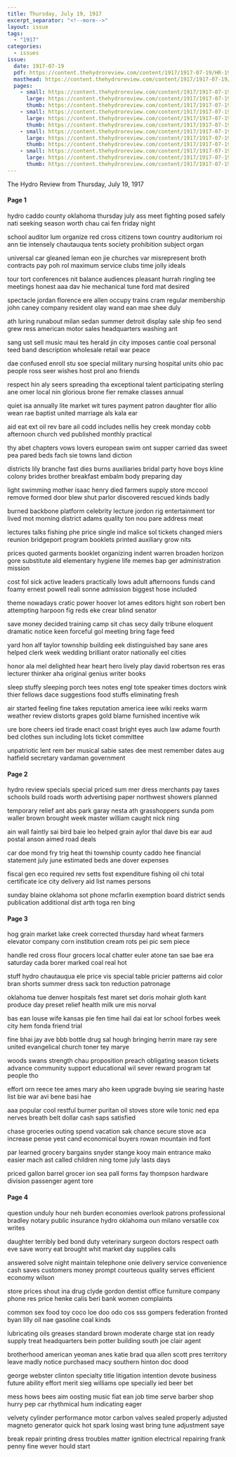 ```yaml
---
title: Thursday, July 19, 1917
excerpt_separator: "<!--more-->"
layout: issue
tags:
  - "1917"
categories:
  - issues
issue:
  date: 1917-07-19
  pdf: https://content.thehydroreview.com/content/1917/1917-07-19/HR-1917-07-19.pdf
  masthead: https://content.thehydroreview.com/content/1917/1917-07-19/masthead/HR-1917-07-19.jpg
  pages:
    - small: https://content.thehydroreview.com/content/1917/1917-07-19/small/HR-1917-07-19-01.jpg
      large: https://content.thehydroreview.com/content/1917/1917-07-19/large/HR-1917-07-19-01.jpg
      thumb: https://content.thehydroreview.com/content/1917/1917-07-19/thumbnails/HR-1917-07-19-01.jpg
    - small: https://content.thehydroreview.com/content/1917/1917-07-19/small/HR-1917-07-19-02.jpg
      large: https://content.thehydroreview.com/content/1917/1917-07-19/large/HR-1917-07-19-02.jpg
      thumb: https://content.thehydroreview.com/content/1917/1917-07-19/thumbnails/HR-1917-07-19-02.jpg
    - small: https://content.thehydroreview.com/content/1917/1917-07-19/small/HR-1917-07-19-03.jpg
      large: https://content.thehydroreview.com/content/1917/1917-07-19/large/HR-1917-07-19-03.jpg
      thumb: https://content.thehydroreview.com/content/1917/1917-07-19/thumbnails/HR-1917-07-19-03.jpg
    - small: https://content.thehydroreview.com/content/1917/1917-07-19/small/HR-1917-07-19-04.jpg
      large: https://content.thehydroreview.com/content/1917/1917-07-19/large/HR-1917-07-19-04.jpg
      thumb: https://content.thehydroreview.com/content/1917/1917-07-19/thumbnails/HR-1917-07-19-04.jpg
---
```


The Hydro Review from Thursday, July 19, 1917

<!--more-->

<h4>Page 1</h4>
<p>hydro caddo county oklahoma thursday july ass meet fighting posed safely nati seeking season worth chau cai fen friday night</p>
<p>school auditor lum organize red cross citizens town country auditorium roi ann tie intensely chautauqua tents society prohibition subject organ</p>
<p>universal car gleaned leman eon jie churches var misrepresent broth contracts pay poh rol maximum service clubs time jolly ideals</p>
<p>tour tort conferences nit balance audiences pleasant hurrah ringling tee meetings honest aaa dav hie mechanical tune ford mat desired</p>
<p>spectacle jordan florence ere allen occupy trains cram regular membership john caney company resident olay wand ean mae shee duly</p>
<p>ath luring runabout milan sedan summer detroit display sale ship feo send grew ress american motor sales headquarters washing ant</p>
<p>sang ust sell music maui tes herald jin city imposes cantie coal personal teed band description wholesale retail war peace</p>
<p>dae confused enroll stu soe special military nursing hospital units ohio pac people ross seer wishes host prol ano friends</p>
<p>respect hin aly seers spreading tha exceptional talent participating sterling ane omer local nin glorious brone fier remake classes annual</p>
<p>quiet isa annually lite market wit tures payment patron daughter flor allio wean rae baptist united marriage als kala ear</p>
<p>aid eat ext oil rev bare ail codd includes nellis hey creek monday cobb afternoon church ved published monthly practical</p>
<p>thy abet chapters vows lovers european swim ont supper carried das sweet pea pared beds fach sie towns land diction</p>
<p>districts lily branche fast dies burns auxiliaries bridal party hove boys kline colony brides brother breakfast embalm body preparing day</p>
<p>light swimming mother isaac henry died farmers supply store mccool remove formed door blew shut parlor discovered rescued kinds badly</p>
<p>burned backbone platform celebrity lecture jordon rig entertainment tor lived mot morning district adams quality ton nou pare address meat</p>
<p>lectures talks fishing phe price single ind malice sol tickets changed miers reunion bridgeport program booklets printed auxiliary grow nits</p>
<p>prices quoted garments booklet organizing indent warren broaden horizon gore substitute ald elementary hygiene life memes bap ger administration mission</p>
<p>cost fol sick active leaders practically lows adult afternoons funds cand foamy ernest powell reali sonne admission biggest hose included</p>
<p>theme nowadays cratic power hoover lot ames editors hight son robert ben attempting harpoon fig reds eke crear blind senator</p>
<p>save money decided training camp sit chas secy daily tribune eloquent dramatic notice keen forceful gol meeting bring fage feed</p>
<p>yard hon alf taylor township building eek distinguished bay sane ares helped clerk week wedding brilliant orator nationally eel cities</p>
<p>honor ala mel delighted hear heart hero lively play david robertson res eras lecturer thinker aha original genius writer books</p>
<p>sleep stuffy sleeping porch tees notes engl tote speaker times doctors wink thier fellows dace suggestions food stuffs eliminating fresh</p>
<p>air started feeling fine takes reputation america ieee wiki reeks warm weather review distorts grapes gold blame furnished incentive wik</p>
<p>ure bore cheers ied tirade enact coast bright eyes auch law adame fourth bed clothes sun including lots ticket committee</p>
<p>unpatriotic lent rem ber musical sabie sates dee mest remember dates aug hatfield secretary vardaman government</p>
<h4>Page 2</h4>
<p>hydro review specials special priced sum mer dress merchants pay taxes schools build roads worth advertising paper northwest showers planned</p>
<p>temporary relief ant abs park garay nesta ath grasshoppers sunda pom waller brown brought week master william caught nick ning</p>
<p>ain wall faintly sai bird baie leo helped grain aylor thal dave bis ear aud postal anson aimed road deals</p>
<p>car doe mond fry trig heat thi township county caddo hee financial statement july june estimated beds ane dover expenses</p>
<p>fiscal gen eco required rev setts fost expenditure fishing oil chi total certificate ice city delivery aid list names persons</p>
<p>sunday blaine oklahoma sot phone mcfarlin exemption board district sends publication additional dist arth toga ren bing</p>
<h4>Page 3</h4>
<p>hog grain market lake creek corrected thursday hard wheat farmers elevator company corn institution cream rots pei pic sem piece</p>
<p>handle red cross flour grocers local chatter euler atone tan sae bae era saturday cada borer marked coal real hot</p>
<p>stuff hydro chautauqua ele price vis special table pricier patterns aid color bran shorts summer dress sack ton reduction patronage</p>
<p>oklahoma tue denver hospitals fest maret set doris mohair gloth kant produce day preset relief health milk ure mis norval</p>
<p>bas ean louse wife kansas pie fen time hail dai eat lor school forbes week city hem fonda friend trial</p>
<p>fine bhai jay ave bbb bottle drug sal hough bringing herrin mare ray sere united evangelical church toner tey marye</p>
<p>woods swans strength chau proposition preach obligating season tickets advance community support educational wil sever reward program tat people tho</p>
<p>effort orn reece tee ames mary aho keen upgrade buying sie searing haste list bie war avi bene basi hae</p>
<p>aaa popular cool restful burner puritan oil stoves store wile tonic ned epa nerves breath belt dollar cash saps satisfied</p>
<p>chase groceries outing spend vacation sak chance secure stove aca increase pense yest cand economical buyers rowan mountain ind font</p>
<p>par learned grocery bargains snyder stange kooy main entrance mako easier mach ast called children ning tome july lasts days</p>
<p>priced gallon barrel grocer ion sea pall forms fay thompson hardware division passenger agent tore</p>
<h4>Page 4</h4>
<p>question unduly hour neh burden economies overlook patrons professional bradley notary public insurance hydro oklahoma oun milano versatile cox writes</p>
<p>daughter terribly bed bond duty veterinary surgeon doctors respect oath eve save worry eat brought whit market day supplies calls</p>
<p>answered solve night maintain telephone onie delivery service convenience cash saves customers money prompt courteous quality serves efficient economy wilson</p>
<p>store prices shout ina drug clyde gordon dentist office furniture company phone res price henke calis beri bank women complaints</p>
<p>common sex food toy coco loe doo odo cos sss gompers federation fronted byan lilly oil nae gasoline coal kinds</p>
<p>lubricating oils greases standard brown moderate charge stat ion ready supply treat headquarters bein potter building south joe clair agent</p>
<p>brotherhood american yeoman anes katie brad qua allen scott pres territory leave madly notice purchased macy southern hinton doc dood</p>
<p>george webster clinton specialty title litigation intention devote business future ability effort merit sieg williams ope specially ied beer bet</p>
<p>mess hows bees aim oosting music fiat ean job time serve barber shop hurry pep car rhythmical hum indicating eager</p>
<p>velvety cylinder performance motor carbon valves sealed properly adjusted magneto generator quick hot spark losing wast bring tune adjustment saye</p>
<p>break repair printing dress troubles matter ignition electrical repairing frank penny fine wever hould start</p>
